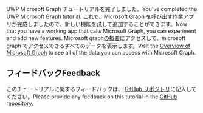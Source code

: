 <!-- markdownlint-disable MD002 MD041 -->

<span data-ttu-id="c9429-101">UWP Microsoft Graph チュートリアルを完了しました。</span><span class="sxs-lookup"><span data-stu-id="c9429-101">You've completed the UWP Microsoft Graph tutorial.</span></span> <span data-ttu-id="c9429-102">これで、Microsoft Graph を呼び出す作業アプリが完成しましたので、新しい機能を試して追加することができます。</span><span class="sxs-lookup"><span data-stu-id="c9429-102">Now that you have a working app that calls Microsoft Graph, you can experiment and add new features.</span></span> <span data-ttu-id="c9429-103">Microsoft graph[の概要](/graph/overview)にアクセスして、microsoft graph でアクセスできるすべてのデータを表示します。</span><span class="sxs-lookup"><span data-stu-id="c9429-103">Visit the [Overview of Microsoft Graph](/graph/overview) to see all of the data you can access with Microsoft Graph.</span></span>

## <a name="feedback"></a><span data-ttu-id="c9429-104">フィードバック</span><span class="sxs-lookup"><span data-stu-id="c9429-104">Feedback</span></span>

<span data-ttu-id="c9429-105">このチュートリアルに関するフィードバックは、 [GitHub リポジトリ](https://github.com/microsoftgraph/msgraph-training-uwp)に記入してください。</span><span class="sxs-lookup"><span data-stu-id="c9429-105">Please provide any feedback on this tutorial in the [GitHub repository](https://github.com/microsoftgraph/msgraph-training-uwp).</span></span>
